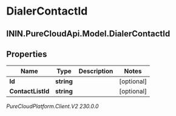 # DialerContactId

## ININ.PureCloudApi.Model.DialerContactId

## Properties

|Name | Type | Description | Notes|
|------------ | ------------- | ------------- | -------------|
| **Id** | **string** |  | [optional] |
| **ContactListId** | **string** |  | [optional] |



_PureCloudPlatform.Client.V2 230.0.0_
